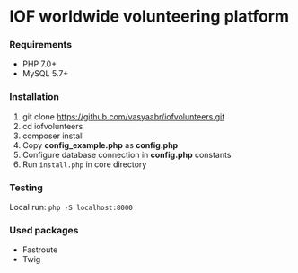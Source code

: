 # IOF worldwide volunteering platform

### Requirements

- PHP 7.0+
- MySQL 5.7+

### Installation

1. git clone https://github.com/vasyaabr/iofvolunteers.git
2. cd iofvolunteers
3. composer install
4. Copy **config_example.php** as **config.php**
5. Configure database connection in **config.php** constants
6. Run `install.php` in core directory

### Testing

Local run: `php -S localhost:8000` 

### Used packages

- Fastroute
- Twig
